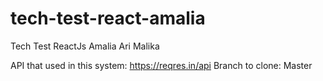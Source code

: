 # tech-test-react-amalia
Tech Test ReactJs Amalia Ari Malika

API that used in this system: https://reqres.in/api
Branch to clone: Master
